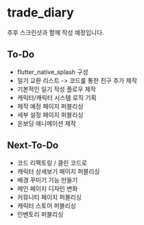 # trade_diary

추후 스크린샷과 함께 작성 예정입니다.

## To-Do

- flutter_native_splash 구성
- 일기 교환 리스트 -> 코드릁 통한 친구 추가 제작
- 기본적인 일기 작성 플로우 제작
- 캐릭터/캐릭터 시스템 로직 기획
- 제작 예정 페이지 퍼블리싱
- 세부 설정 페이지 퍼블리싱
- 온보딩 애니메이션 제작

## Next-To-Do

- 코드 리팩토링 / 클린 코드로
- 캐릭터 상세보기 페이지 퍼블리싱
- 배경 꾸미기 기능 만들기
- 메인 페이지 디자인 변화
- 커뮤니티 페이지 퍼블리싱
- 캐릭터 스토어 퍼블리싱
- 인벤토리 퍼블리싱
